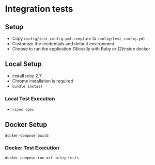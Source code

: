 # Integration tests

## Setup

- Copy `config/test_config.yml.template` to `config/test_config.yml`
- Customize the credentials and default environment
- Choose to run the application (1)locally with Ruby or (2)inside docker

## Local Setup

- Install ruby 2.7
- Chrome installation is required
- `bundle install`

### Local Test Execution

- `rspec spec`

## Docker Setup

```
docker-compose build
```

### Docker Test Execution

```
docker-compose run mrt-integ-tests
```
